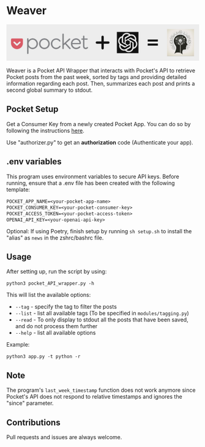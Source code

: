 # Weaver

![weaver_logo](images/banner.png)

Weaver is a Pocket API Wrapper that interacts with Pocket's API to retrieve Pocket posts from the past week, sorted by tags and providing detailed information regarding each post. Then, summarizes each post and prints a second global summary to stdout.

## Pocket Setup

Get a Consumer Key from a newly created Pocket App. You can do so by following the instructions [here](https://getpocket.com/developer/docs/authentication).

Use "authorizer.py" to get an **authorization** code (Authenticate your app).

## .env variables

This program uses environment variables to secure API keys. Before running, ensure that a .env file has been created with the following template:

```
POCKET_APP_NAME=<your-pocket-app-name>
POCKET_CONSUMER_KEY=<your-pocket-consumer-key>
POCKET_ACCESS_TOKEN=<your-pocket-access-token>
OPENAI_API_KEY=<your-openai-api-key>
```

Optional: If using Poetry, finish setup by running `sh setup.sh` to install the "alias" as `news` in the zshrc/bashrc file.

## Usage

After setting up, run the script by using:

```
python3 pocket_API_wrapper.py -h
```
This will list the available options:
- `--tag` - specify the tag to filter the posts
- `--list` - list all available tags (To be specified in `modules/tagging.py`)
- `--read` - To only display to stdout all the posts that have been saved, and do not process them further
- `--help` - list all available options

Example:

```
python3 app.py -t python -r
```

## Note

The program's `last_week_timestamp` function does not work anymore since Pocket's API does not respond to relative timestamps and ignores the "since" parameter.

## Contributions

Pull requests and issues are always welcome.
